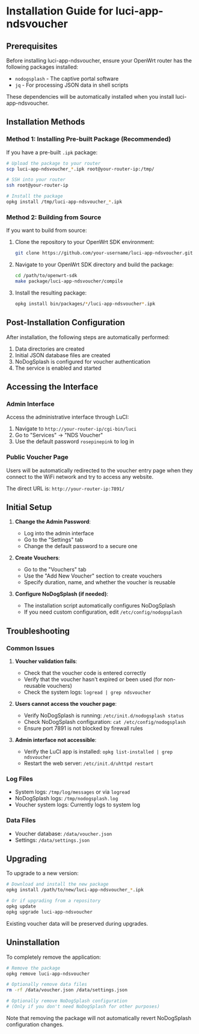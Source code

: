 # Installation Guide for luci-app-ndsvoucher

## Prerequisites

Before installing luci-app-ndsvoucher, ensure your OpenWrt router has the following packages installed:
- `nodogsplash` - The captive portal software
- `jq` - For processing JSON data in shell scripts

These dependencies will be automatically installed when you install luci-app-ndsvoucher.

## Installation Methods

### Method 1: Installing Pre-built Package (Recommended)

If you have a pre-built `.ipk` package:

```bash
# Upload the package to your router
scp luci-app-ndsvoucher_*.ipk root@your-router-ip:/tmp/

# SSH into your router
ssh root@your-router-ip

# Install the package
opkg install /tmp/luci-app-ndsvoucher_*.ipk
```

### Method 2: Building from Source

If you want to build from source:

1. Clone the repository to your OpenWrt SDK environment:
   ```bash
   git clone https://github.com/your-username/luci-app-ndsvoucher.git
   ```

2. Navigate to your OpenWrt SDK directory and build the package:
   ```bash
   cd /path/to/openwrt-sdk
   make package/luci-app-ndsvoucher/compile
   ```

3. Install the resulting package:
   ```bash
   opkg install bin/packages/*/luci-app-ndsvoucher*.ipk
   ```

## Post-Installation Configuration

After installation, the following steps are automatically performed:
1. Data directories are created
2. Initial JSON database files are created
3. NoDogSplash is configured for voucher authentication
4. The service is enabled and started

## Accessing the Interface

### Admin Interface
Access the administrative interface through LuCI:
1. Navigate to `http://your-router-ip/cgi-bin/luci`
2. Go to "Services" → "NDS Voucher"
3. Use the default password `rosepinepink` to log in

### Public Voucher Page
Users will be automatically redirected to the voucher entry page when they connect to the WiFi network and try to access any website.

The direct URL is: `http://your-router-ip:7891/`

## Initial Setup

1. **Change the Admin Password**:
   - Log into the admin interface
   - Go to the "Settings" tab
   - Change the default password to a secure one

2. **Create Vouchers**:
   - Go to the "Vouchers" tab
   - Use the "Add New Voucher" section to create vouchers
   - Specify duration, name, and whether the voucher is reusable

3. **Configure NoDogSplash (if needed)**:
   - The installation script automatically configures NoDogSplash
   - If you need custom configuration, edit `/etc/config/nodogsplash`

## Troubleshooting

### Common Issues

1. **Voucher validation fails**:
   - Check that the voucher code is entered correctly
   - Verify that the voucher hasn't expired or been used (for non-reusable vouchers)
   - Check the system logs: `logread | grep ndsvoucher`

2. **Users cannot access the voucher page**:
   - Verify NoDogSplash is running: `/etc/init.d/nodogsplash status`
   - Check NoDogSplash configuration: `cat /etc/config/nodogsplash`
   - Ensure port 7891 is not blocked by firewall rules

3. **Admin interface not accessible**:
   - Verify the LuCI app is installed: `opkg list-installed | grep ndsvoucher`
   - Restart the web server: `/etc/init.d/uhttpd restart`

### Log Files

- System logs: `/tmp/log/messages` or via `logread`
- NoDogSplash logs: `/tmp/nodogsplash.log`
- Voucher system logs: Currently logs to system log

### Data Files

- Voucher database: `/data/voucher.json`
- Settings: `/data/settings.json`

## Upgrading

To upgrade to a new version:

```bash
# Download and install the new package
opkg install /path/to/new/luci-app-ndsvoucher_*.ipk

# Or if upgrading from a repository
opkg update
opkg upgrade luci-app-ndsvoucher
```

Existing voucher data will be preserved during upgrades.

## Uninstallation

To completely remove the application:

```bash
# Remove the package
opkg remove luci-app-ndsvoucher

# Optionally remove data files
rm -rf /data/voucher.json /data/settings.json

# Optionally remove NoDogSplash configuration
# (Only if you don't need NoDogSplash for other purposes)
```

Note that removing the package will not automatically revert NoDogSplash configuration changes.